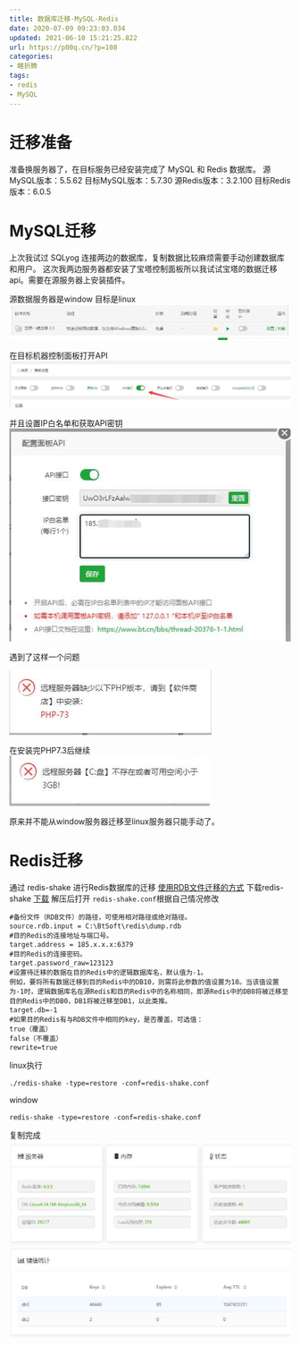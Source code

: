 ```yaml
---
title: 数据库迁移-MySQL-Redis
date: 2020-07-09 09:23:03.034
updated: 2021-06-10 15:21:25.822
url: https://p00q.cn/?p=108
categories: 
- 瞎折腾
tags: 
- redis
- MySQL
---
```


# 迁移准备

准备换服务器了，在目标服务已经安装完成了 MySQL 和 Redis 数据库。
源MySQL版本：5.5.62  目标MySQL版本：5.7.30
源Redis版本：3.2.100  目标Redis版本：6.0.5

# MySQL迁移

上次我试过 SQLyog 连接两边的数据库，复制数据比较麻烦需要手动创建数据库和用户。
这次我两边服务器都安装了宝塔控制面板所以我试试宝塔的数据迁移api。需要在源服务器上安装插件。

源数据服务器是window 目标是linux
![image.png](../res/img/108-1.png)

在目标机器控制面板打开API
![image.png](../res/img/108-2.png)

并且设置IP白名单和获取API密钥
![image.png](../res/img/108-3.png)

遇到了这样一个问题

![image.png](../res/img/108-4.png)

在安装完PHP7.3后继续
![image.png](../res/img/108-5.png)

原来并不能从window服务器迁移至linux服务器只能手动了。

# Redis迁移

通过 redis-shake 进行Redis数据库的迁移
[使用RDB文件迁移的方式](https://help.aliyun.com/document_detail/116378.html?spm=a2c4g.11186623.6.629.5f137892cAsnwf)
下载redis-shake [下载](https://github.com/alibaba/RedisShake/releases/download/release-v2.0.2-20200506/redis-shake-v2.0.2.tar.gz)
解压后打开 `redis-shake.conf`根据自己情况修改
```
#备份文件（RDB文件）的路径，可使用相对路径或绝对路径。
source.rdb.input = C:\BtSoft\redis\dump.rdb
#目的Redis的连接地址与端口号。
target.address = 185.x.x.x:6379
#目的Redis的连接密码。
target.password_raw=123123
#设置待迁移的数据在目的Redis中的逻辑数据库名，默认值为-1。
例如，要将所有数据迁移到目的Redis中的DB10，则需将此参数的值设置为10。当该值设置为-1时，逻辑数据库名在源Redis和目的Redis中的名称相同，即源Redis中的DB0将被迁移至目的Redis中的DB0，DB1将被迁移至DB1，以此类推。
target.db=-1
#如果目的Redis有与RDB文件中相同的key，是否覆盖，可选值：
true（覆盖）
false（不覆盖）
rewrite=true
```
linux执行
```
./redis-shake -type=restore -conf=redis-shake.conf
```
window
```
redis-shake -type=restore -conf=redis-shake.conf
```
复制完成
![image.png](../res/img/108-6.png)